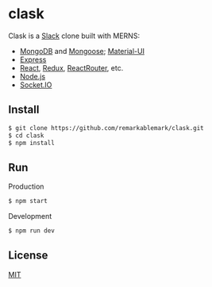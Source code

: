 # clask

Clask is a [Slack](https://slack.com) clone built with MERNS:

- [MongoDB](https://www.mongodb.com) and [Mongoose](http://mongoosejs.com); [Material-UI](http://www.material-ui.com)
- [Express](http://expressjs.com)
- [React](https://facebook.github.io/react/), [Redux](http://redux.js.org), [ReactRouter](https://github.com/ReactTraining/react-router), etc.
- [Node.js](https://nodejs.org)
- [Socket.IO](http://socket.io)

## Install

```sh
$ git clone https://github.com/remarkablemark/clask.git
$ cd clask
$ npm install
```

## Run

Production

```sh
$ npm start
```

Development

```sh
$ npm run dev
```

## License

[MIT](https://github.com/remarkablemark/clask/blob/master/README.md)
